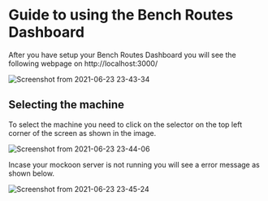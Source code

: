 # Guide to using the Bench Routes Dashboard

After you have setup your Bench Routes Dashboard you will see the following webpage on http://localhost:3000/

![Screenshot from 2021-06-23 23-43-34](https://user-images.githubusercontent.com/56596436/123148233-9aea9f00-d47d-11eb-8933-2f040ffbcb74.png)

## Selecting the machine

To select the machine you need to click on the selector on the top left corner of the screen as shown in the image.

![Screenshot from 2021-06-23 23-44-06](https://user-images.githubusercontent.com/56596436/123148277-a63dca80-d47d-11eb-9e8e-d14b4c296030.png)

Incase your mockoon server is not running you will see a error message as shown below.

![Screenshot from 2021-06-23 23-45-24](https://user-images.githubusercontent.com/56596436/123148299-ad64d880-d47d-11eb-9e48-84ff8280265c.png)
